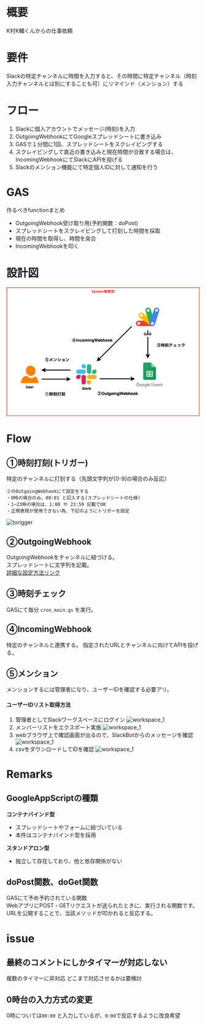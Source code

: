 # 概要
K村K輔くんからの仕事依頼

# 要件
Slackの特定チャンネルに時間を入力すると、その時間に特定チャンネル（時刻入力チャンネルとは別にすることも可）にリマインド（メンション）する

# フロー
1. Slackに個人アカウントでメッセージ(時刻)を入力
2. OutgoingWebhookにてGoogleスプレッドシートに書き込み
3. GASで１分間に1回、スプレッドシートをスクレイピングする
4. スクレイピングして直近の書き込みと現在時間が合致する場合は、IncomingWebhookにてSlackにAPIを投げる
5. Slackのメンション機能にて特定個人IDに対して通知を行う

# GAS
作るべきfunctionまとめ
- OutgoingWebhook受け取り用(予約関数：doPost)
- スプレッドシートをスクレイピングして打刻した時間を採取
- 現在の時間を取得し、時間を突合
- IncomingWebhookを叩く

# 設計図
![blueprint](https://raw.githubusercontent.com/Cozftro/kensuke/master/.images/kensuke.drawio.png)


# Flow
## ①時刻打刻(トリガー)
特定のチャンネルに打刻する（先頭文字列が[0-9]の場合のみ反応）<br>
```text:入力規則
②のOutgoingWebhookにて設定をする
・0時の場合のみ、00:01 と記入する(スプレッドシートの仕様)
・1~23時の場合は、1:00 や 23:59 記載でOK
・正規表現が使用できない為、下記のようにトリガーを設定
```
![torigger](https://raw.githubusercontent.com/Cozftro/kensuke/master/.images/outgoing_torigger.png)

## ②OutgoingWebhook
OutgoingWebhookをチャンネルに紐づける。<br>
スプレッドシートに文字列を記載。<br>
[詳細な設定方法リンク](https://zenn.dev/cozftro/articles/08745bd17b1dc4)

## ③時刻チェック
GASにて毎分 `cron_main.gs` を実行。

## ④IncomingWebhook
特定のチャンネルと連携する。
指定されたURLとチャンネルに向けてAPIを投げる。

## ⑤メンション
メンションするには管理者になり、ユーザーIDを確認する必要アリ。

#### ユーザーIDリスト取得方法
1. 管理者としてSlackワークスペースにログイン
![workspace_1](https://raw.githubusercontent.com/Cozftro/kensuke/master/.images/workspace_1.png)
2. メンバーリストをエクスポート実施
![workspace_1](https://raw.githubusercontent.com/Cozftro/kensuke/master/.images/workspace_2.png)
3. webブラウザ上で確認画面が出るので、SlackBotからのメッセージを確認
![workspace_1](https://raw.githubusercontent.com/Cozftro/kensuke/master/.images/workspace_3.png)
4. csvをダウンロードしてIDを確認
![workspace_1](https://raw.githubusercontent.com/Cozftro/kensuke/master/.images/workspace_4.png)


# Remarks
## GoogleAppScriptの種類
**コンテナバインド型**
- スプレッドシートやフォームに紐づいている
- 本件はコンテナバインド型を採用

**スタンドアロン型**
- 独立して存在しており、他と依存関係がない

## doPost関数、doGet関数
GASにて予め予約されている関数<br>
WebアプリにPOST・GETリクエストが送られたときに、実行される関数です。<br>
URLを公開することで、当該メソッドが叩かれると反応する。

# issue
## 最終のコメントにしかタイマーが対応しない
複数のタイマーに非対応
どこまで対応させるかは要検討

## 0時台の入力方式の変更
0時については`00:00` と入力しているが、`0:00`で反応するように改良希望
